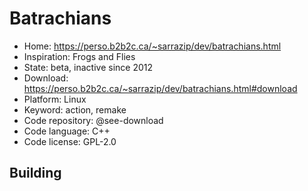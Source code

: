 # Batrachians

- Home: https://perso.b2b2c.ca/~sarrazip/dev/batrachians.html
- Inspiration: Frogs and Flies
- State: beta, inactive since 2012
- Download: https://perso.b2b2c.ca/~sarrazip/dev/batrachians.html#download
- Platform: Linux
- Keyword: action, remake
- Code repository: @see-download
- Code language: C++
- Code license: GPL-2.0

## Building
